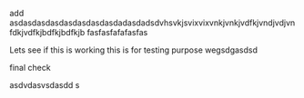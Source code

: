 add asdasdasdasdasdasdasdasdadasdadsdvhsvkjsvixvixvnkjvnkjvdfkjvndjvdjvnfdkjvdfkjbdfkjbdfkjb
fasfasfafafasfas


Lets see if this is working
this is for testing purpose
wegsdgasdsd

final check

asdvdasvsdasdd
s
